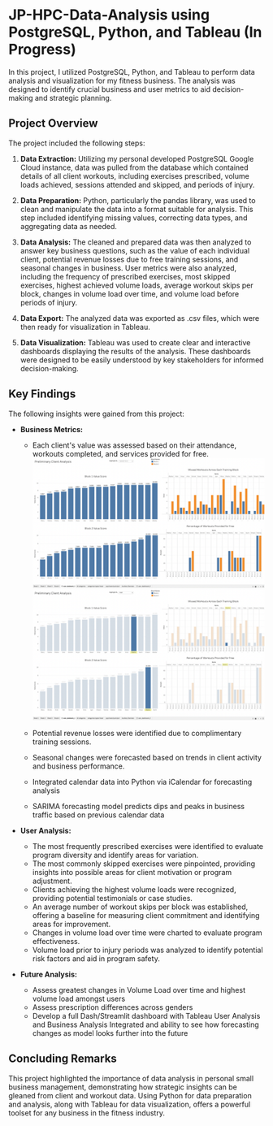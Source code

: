 # JP-HPC-Data-Analysis using PostgreSQL, Python, and Tableau (In Progress)

In this project, I utilized PostgreSQL, Python, and Tableau to perform data analysis and visualization for my fitness business. The analysis was designed to identify crucial business and user metrics to aid decision-making and strategic planning.

## Project Overview

The project included the following steps:

1. **Data Extraction:** Utilizing my personal developed PostgreSQL Google Cloud instance, data was pulled from the database which contained details of all client workouts, including exercises prescribed, volume loads achieved, sessions attended and skipped, and periods of injury.

2. **Data Preparation:** Python, particularly the pandas library, was used to clean and manipulate the data into a format suitable for analysis. This step included identifying missing values, correcting data types, and aggregating data as needed.

3. **Data Analysis:** The cleaned and prepared data was then analyzed to answer key business questions, such as the value of each individual client, potential revenue losses due to free training sessions, and seasonal changes in business. User metrics were also analyzed, including the frequency of prescribed exercises, most skipped exercises, highest achieved volume loads, average workout skips per block, changes in volume load over time, and volume load before periods of injury.

4. **Data Export:** The analyzed data was exported as .csv files, which were then ready for visualization in Tableau.

5. **Data Visualization:** Tableau was used to create clear and interactive dashboards displaying the results of the analysis. These dashboards were designed to be easily understood by key stakeholders for informed decision-making.

## Key Findings

The following insights were gained from this project:

- **Business Metrics:**
  - Each client's value was assessed based on their attendance, workouts completed, and services provided for free.
   ![Client Analysis Tableau Dashboard](./images/Preliminary_Client_Analaysis.png "Client Analysis Tableau Dashboard")
   ![Client Analysis Tableau Dashboard](./images/Single_Client_Highlight_Ability.png "Client Analysis Tableau Dashboard")


  - Potential revenue losses were identified due to complimentary training sessions.
  - Seasonal changes were forecasted based on trends in client activity and business performance.
  - Integrated calendar data into Python via iCalendar for forecasting analysis
  - SARIMA forecasting model predicts dips and peaks in business traffic based on previous calendar data

- **User Analysis:**
  - The most frequently prescribed exercises were identified to evaluate program diversity and identify areas for variation.
  - The most commonly skipped exercises were pinpointed, providing insights into possible areas for client motivation or program adjustment.
  - Clients achieving the highest volume loads were recognized, providing potential testimonials or case studies.
  - An average number of workout skips per block was established, offering a baseline for measuring client commitment and identifying areas for improvement.
  - Changes in volume load over time were charted to evaluate program effectiveness.
  - Volume load prior to injury periods was analyzed to identify potential risk factors and aid in program safety.

- **Future Analysis:**
  - Assess greatest changes in Volume Load over time and highest volume load amongst users
  - Assess prescription differences across genders
  - Develop a full Dash/Streamlit dashboard with Tableau User Analysis and Business Analysis Integrated and ability to see how forecasting changes as model looks further into the future
  

## Concluding Remarks

This project highlighted the importance of data analysis in personal small business management, demonstrating how strategic insights can be gleaned from client and workout data. Using Python for data preparation and analysis, along with Tableau for data visualization, offers a powerful toolset for any business in the fitness industry.
